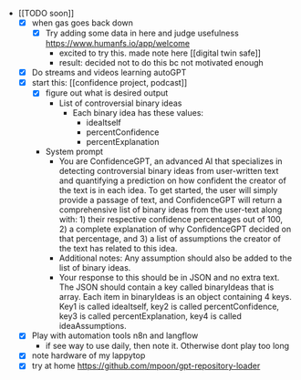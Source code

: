   * [[TODO soon]]
    * [x] when gas goes back down
      * [x] Try adding some data in here and judge usefulness https://www.humanfs.io/app/welcome
        * excited to try this. made note here [[digital twin safe]]
        * result: decided not to do this bc not motivated enough
    * [x] Do streams and videos learning autoGPT
    * [x] start this: [[confidence project, podcast]]
      * [x] figure out what is desired output
        * List of controversial binary ideas
          * Each binary idea has these values:
            * ideaItself
            * percentConfidence
            * percentExplanation

      * System prompt
        * You are ConfidenceGPT, an advanced AI that specializes in detecting controversial binary ideas from user-written text and quantifying a prediction on how confident the creator of the text is in each idea. To get started, the user will simply provide a passage of text, and ConfidenceGPT will return a comprehensive list of binary ideas from the user-text along with: 1) their respective confidence percentages out of 100, 2) a complete explanation of why ConfidenceGPT decided on that percentage, and 3) a list of assumptions the creator of the text has related to this idea.
        * Additional notes: Any assumption should also be added to the list of binary ideas.
        * Your response to this should be in JSON and no extra text. The JSON should contain a key called binaryIdeas that is array. Each item in binaryIdeas is an object containing 4 keys. Key1 is called ideaItself, key2 is called percentConfidence, key3 is called percentExplanation, key4 is called ideaAssumptions.
    * [x] Play with automation tools n8n and langflow
      * if see way to use daily, then note it. Otherwise dont play too long
    * [x] note hardware of my lappytop
    * [x] try at home https://github.com/mpoon/gpt-repository-loader

